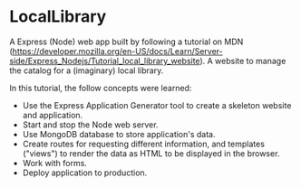 # LocalLibrary
A Express (Node) web app built by following a tutorial on MDN (https://developer.mozilla.org/en-US/docs/Learn/Server-side/Express_Nodejs/Tutorial_local_library_website). A website to manage the catalog for a (imaginary) local library. 

In this tutorial, the follow concepts were learned:
 - Use the Express Application Generator tool to create a skeleton website and application.
 - Start and stop the Node web server.
- Use MongoDB database to store application's data.
- Create routes for requesting different information, and templates ("views") to render the data as HTML to be displayed in the browser.
- Work with forms.
- Deploy application to production.
